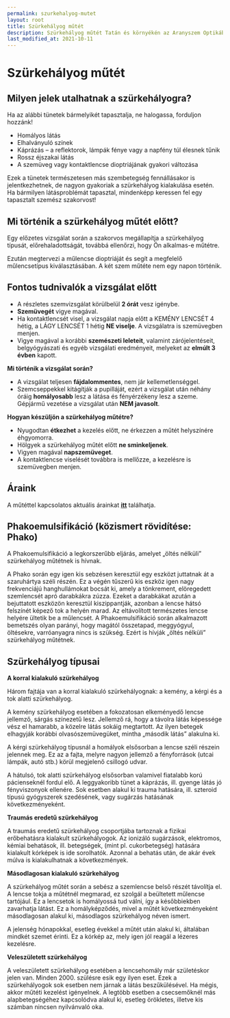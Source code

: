 ```yaml
---
permalink: szurkehalyog-mutet
layout: root
title: Szürkehályog műtét
description: Szürkehályog műtét Tatán és környékén az Aranyszem Optikában
last_modified_at: 2021-10-11
---
```


# Szürkehályog műtét

## Milyen jelek utalhatnak a szürkehályogra?

Ha az alábbi tünetek bármelyikét tapasztalja, ne halogassa, forduljon hozzánk!

- Homályos látás
- Elhalványuló színek
- Káprázás – a reflektorok, lámpá­k fénye vagy a napfény túl élesnek tűnik
- Rossz éjszakai látás
- A szemüveg vagy kontaktlencse dioptriájának gyakori változása

Ezek a tünetek természetesen más szembetegség fen­nállásakor is jelentkezhetnek, de nagyon gyakoriak a szürkehályog kialakulása esetén. Ha bármilyen látásproblémát tapasztal, mindenképp keressen fel egy tapasztalt szemész szakorvost!

## Mi történik a szürkehályog műtét előtt?

Egy előzetes vizsgálat során a szakorvos megállapítja a szürkehályog típusát, előrehaladottságát, továbbá ellenőrzi, hogy Ön alkalmas-e műtétre.

Ezután megtervezi a műlencse dioptriáját és segít a megfelelő műlencsetípus kiválasztásában. A két szem műtéte nem egy napon történik.

## Fontos tudnivalók a vizsgálat előtt

- A részletes szemvizsgálat körülbelül __2 órát__ vesz igénybe.
- __Szemüvegét__ vigye magával.
- Ha kontaktlencsét visel, a vizsgálat napja előtt a KEMÉNY LENCSÉT 4 hétig, a LÁGY LENCSÉT 1 hétig __NE viselje__. A vizsgálatra is szemüvegben menjen.
- Vigye magával a korábbi __szemészeti leleteit__, valamint zárójelentéseit, belgyógyászati és egyéb vizsgálati eredményeit, melyeket az __elmúlt 3 évben__ kapott.

__Mi történik a vizsgálat során?__

- A vizsgálat teljesen __fájdalommentes__, nem jár kellemetlenséggel.
- Szemcseppekkel kitágítják a pupilláját, ezért a vizsgálat után néhány óráig __homályosabb__ lesz a látása és fényérzékeny lesz a szeme. Gépjármű vezetése a vizsgálat után __NEM javasolt__.

__Hogyan készüljön a szürkehályog műtétre?__

- Nyugodtan __étkezhet__ a kezelés előtt, ne érkezzen a műtét helyszínére éhgyomorra.
- Hölgyek a szürkehályog műtét előtt __ne sminkeljenek__.
- Vigyen magával __napszemüveget__.
- A kontaktlencse viselését továbbra is mellőzze, a kezelésre is szemüvegben menjen.

## Áraink

A műtéttel kapcsolatos aktuális árainkat __[itt](/arak "Műtét árak")__ találhatja.

## Phakoemulsifikáció (közismert rövidítése: Phako)

A Phakoemulsifikáció a legkorszerűbb eljárás, amelyet „öltés nélküli” szürkehályog műtétnek is hívnak.

A Phako során egy igen kis sebzésen keresztül egy eszközt juttatnak át a szaruhártya széli részén. Ez a végén tűszerű kis eszköz igen nagy frekvenciájú hanghullámokat bocsát ki, amely a tönkrement, elöregedett szemlencsét apró darabkákra zúzza. Ezeket a darabkákat azután a bejuttatott eszközön keresztül kiszippantják, azonban a lencse hátsó felszínét képező tok a helyén marad. Az eltávolított természetes lencse helyére ültetik be a műlencsét.
A Phakoemulsifikáció során alkalmazott bemetszés olyan parányi, hogy magától összetapad, meggyógyul, öltésekre, varróanyagra nincs is szükség. Ezért is hívják „öltés nélküli” szürkehályog műtétnek.

## Szürkehályog típusai

__A korral kialakuló szürkehályog__

Három fajtája van a korral kialakuló szürkehályognak: a kemény, a kérgi és a tok alatti szürkehályog.
 
A kemény szürkehályog esetében a fokozatosan elkeményedő lencse jellemző, sárgás színezetű lesz. Jellemző rá, hogy a távolra látás képessége vész el hamarabb, a közelre látás sokáig megtartott. Az ilyen betegek elhagyják korábbi olvasószemüvegüket, mintha „második látás” alakulna ki.
 
A kérgi szürkehályog típusnál a homályok elsősorban a lencse széli részein jelennek meg. Ez az a fajta, melyre nagyon jellemző a fényforrások (utcai lámpák, autó stb.) körül megjelenő csillogó udvar.
 
A hátulsó, tok alatti szürkehályog elsősorban valamivel fiatalabb korú pácienseknél fordul elő. A leggyakoribb tünet a káprázás, ill. gyenge látás jó fényviszonyok ellenére. Sok esetben alakul ki trauma hatására, ill. szteroid típusú gyógyszerek szedésének, vagy sugárzás hatásának következményeként.

__Traumás eredetű szürkehályog__

A traumás eredetű szürkehályog csoportjába tartoznak a fizikai erőbehatásra kialakult szürkehályogok. Az ionizáló sugárzások, elektromos, kémiai behatások, ill. betegségek, (mint pl. cukorbetegség) hatására kialakult kórképek is ide sorolhatók. Azonnal a behatás után, de akár évek múlva is kialakulhatnak a következmények.

__Másodlagosan kialakuló szürkehályog__

A szürkehályog műtét során a sebész a szemlencse belső részét távolítja el. A lencse tokja a műtétnél megmarad, ez szolgál a beültetett műlencse tartójául. Ez a lencsetok is homályossá tud válni, így a későbbiekben zavarhatja látást. Ez a homályképződés, mivel a műtét következményeként másodlagosan alakul ki, másodlagos szürkehályog néven ismert.

A jelenség hónapokkal, esetleg évekkel a műtét után alakul ki, általában mindkét szemet érinti. Ez a kórkép az, mely igen jól reagál a lézeres kezelésre.

__Veleszületett szürkehályog__

A veleszületett szürkehályog esetében a lencsehomály már születéskor jelen van. Minden 2000. szülésre esik egy ilyen eset. Ezek a szürkehályogok sok esetben nem járnak a látás beszűkülésével. Ha mégis, akkor műtéti kezelést igényelnek. A legtöbb esetben a csecsemőknél más alapbetegségéhez kapcsolódva alakul ki, esetleg örökletes, illetve kis számban nincsen nyilvánvaló oka.